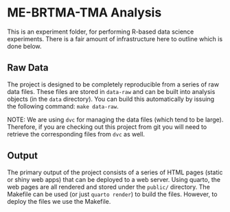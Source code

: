 # ME-BRTMA-TMA Analysis
This is an experiment folder, for performing R-based data science experiments. There is a fair amount of infrastructure here to
outline which is done below.

## Raw Data
The project is designed to be completely reproducible from a series of raw data files. These files are stored in `data-raw` and
can be built into analysis objects (in the `data` directory). You can build this automatically by issuing the following command:
`make data-raw`.

NOTE: We are using `dvc` for managing the data files (which tend to be large). Therefore, if you are checking out this project
from git you will need to retrieve the corresponding files from `dvc` as well.

## Output
The primary output of the project consists of a series of HTML pages (static or shiny web apps) that can be deployed to a web server. 
Using quarto, the web pages are all rendered and stored under the `public/` directory. The Makefile can be used (or just `quarto render`)
to build the files. However, to deploy the files we use the Makefile.

